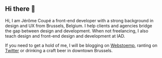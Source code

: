 ## Hi there 👋

Hi, I am Jérôme Coupé a front-end developer with a strong background in design and UX from Brussels, Belgium. I help clients and agencies bridge the gap between design and development. When not freelancing, I also teach design and front-end design and development at IAD.

If you need to get a hold of me, I will be blogging on [Webstoemp](https://www.webstoemp.com), ranting on [Twitter](https://twitter.com/jeromecoupe) or drinking a craft beer in downtown Brussels.
